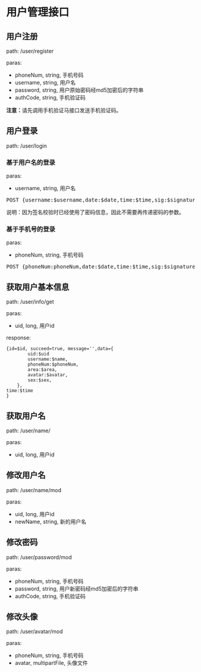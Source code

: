 # 用户管理接口
## 用户注册
path: /user/register

paras:

* phoneNum, string, 手机号码
* username, string, 用户名
* password, string, 用户原始密码经md5加密后的字符串
* authCode, string, 手机验证码

<strong>注意：</strong>请先调用手机验证马接口发送手机验证码。
## 用户登录
path: /user/login
### 基于用户名的登录
paras:

* username, string, 用户名

<pre>POST {username:$username,date:$date,time:$time,sig:$signature}</pre>
说明：因为签名校验时已经使用了密码信息，因此不需要再传递密码的参数。
### 基于手机号的登录
paras:

* phoneNum, string, 手机号码

<pre>POST {phoneNum:phoneNum,date:$date,time:$time,sig:$signature}</pre>
## 获取用户基本信息
path: /user/info/get

paras:

* uid, long, 用户id

response:

```
{id=$id, succeed=true, message='',data={
        uid:$uid
        username:$name,
        phoneNum:$phoneNum,
        area:$area,
        avatar:$avatar,
        sex:$sex,
    },
time:$time
}
```

## 获取用户名
path: /user/name/

paras:

* uid, long, 用户id

## 修改用户名
path: /user/name/mod

paras:

* uid, long, 用户id
* newName, string, 新的用户名

## 修改密码
path: /user/password/mod

paras:

* phoneNum, string, 手机号码
* password, string, 用户新密码经md5加密后的字符串
* authCode, string, 手机验证码

## 修改头像
path: /user/avatar/mod

paras:

* phoneNum, string, 手机号码
* avatar, multipartFile, 头像文件
